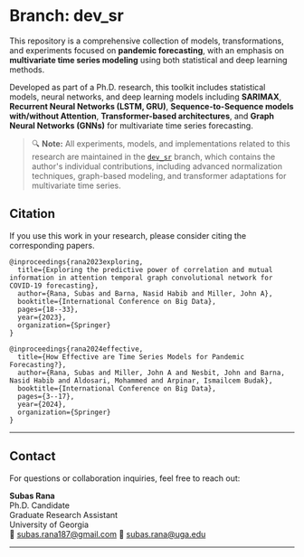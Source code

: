 # Branch: dev_sr

This repository is a comprehensive collection of models, transformations, and experiments focused on **pandemic forecasting**, with an emphasis on **multivariate time series modeling** using both statistical and deep learning methods.

Developed as part of a Ph.D. research, this toolkit includes statistical models, neural networks, and deep learning models including **SARIMAX**, **Recurrent Neural Networks (LSTM, GRU)**, **Sequence-to-Sequence models with/without Attention**, **Transformer-based architectures**, and **Graph Neural Networks (GNNs)** for multivariate time series forecasting.

> 🔍 **Note:** All experiments, models, and implementations related to this research are maintained in the [`dev_sr`](https://github.com/scalation/scalation_py/tree/dev_sr) branch, which contains the author's individual contributions, including advanced normalization techniques, graph-based modeling, and transformer adaptations for multivariate time series.


## Citation

If you use this work in your research, please consider citing the corresponding papers.
```
@inproceedings{rana2023exploring,
  title={Exploring the predictive power of correlation and mutual information in attention temporal graph convolutional network for COVID-19 forecasting},
  author={Rana, Subas and Barna, Nasid Habib and Miller, John A},
  booktitle={International Conference on Big Data},
  pages={18--33},
  year={2023},
  organization={Springer}
}
```
```
@inproceedings{rana2024effective,
  title={How Effective are Time Series Models for Pandemic Forecasting?},
  author={Rana, Subas and Miller, John A and Nesbit, John and Barna, Nasid Habib and Aldosari, Mohammed and Arpinar, Ismailcem Budak},
  booktitle={International Conference on Big Data},
  pages={3--17},
  year={2024},
  organization={Springer}
}
```
---

## Contact

For questions or collaboration inquiries, feel free to reach out:

**Subas Rana**  
Ph.D. Candidate  
Graduate Research Assistant  
University of Georgia  
📧 subas.rana187@gmail.com
📧 subas.rana@uga.edu

---


